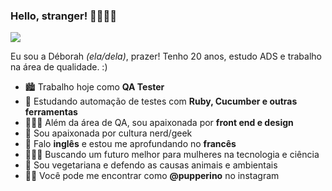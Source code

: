 ### Hello, stranger! 🚀👩🏼‍🚀 

![](https://media2.giphy.com/media/CP1AxXkLuUdFu/giphy.gif?cid=ecf05e47ml5cugp46vrccpoe0wew03w2wfplx8ocn6hnobkx&rid=giphy.gif)

Eu sou a Déborah *(ela/dela)*, prazer! Tenho 20 anos, estudo ADS e trabalho na área de qualidade. :)

- 🏙️ Trabalho hoje como **QA Tester**
- 🚀 Estudando automação de testes com **Ruby, Cucumber e outras ferramentas**
- 👩🏻‍💻 Além da área de QA, sou apaixonada por **front end e design**
- 👾 Sou apaixonada por cultura nerd/geek
- 💬 Falo **inglês** e estou me aprofundando no **francês**
- 👩🏻‍🔬 Buscando um futuro melhor para mulheres na tecnologia e ciência
- 🌱 Sou vegetariana e defendo as causas animais e ambientais
- 🤳🏻 Você pode me encontrar como **@pupperino** no instagram
